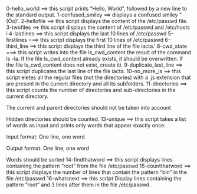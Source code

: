 0-hello_world ==> this script prints “Hello, World”, followed by a new line to the standard output.
1-confused_smiley ==>  displays a confused smiley "(Ôo)'.
2-hellofile ==> this script displays the content of the /etc/passwd file.
3-twofiles ==> this script displays the content of /etc/passwd and /etc/hosts
i
4-lastlines ==> this script displays the last 10 lines of /etc/passwd
5-firstlines ===> this script displays the first 10 lines of /etc/passwd
6-third_line ==> this script  displays the third line of the file iacta.'
8-cwd_state ===> this script  writes into the file ls_cwd_content the result of the command ls -la. If the file ls_cwd_content already exists, it should be overwritten. If the file ls_cwd_content does not exist, create iti.
9-duplicate_last_line ==>  this script duplicates the last line of the file iacta.
10-no_more_js ==> this script eletes all the regular files (not the directories) with a .js extension that are present in the current directory and all its subfolders.
11-directories ==> this script counts the number of directories and sub-directories in the current directory.



The current and parent directories should not be taken into account

Hidden directories should be counted.
13-unique ==> this script takes a list of words as input and prints only words that appear exactly once.



Input format: One line, one word

Output format: One line, one word

Words should be sorted
14-findthatword ==> this script displays lines containing the pattern “root” from the file /etc/passwd
15-countthatword ==> this script displays the number of lines that contain the pattern “bin” in the file /etc/passwd
16-whatsnext ==> this script Display lines containing the pattern “root” and 3 lines after them in the file /etc/passwd.
